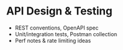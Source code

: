 # API Design & Testing
- REST conventions, OpenAPI spec
- Unit/integration tests, Postman collection
- Perf notes & rate limiting ideas
